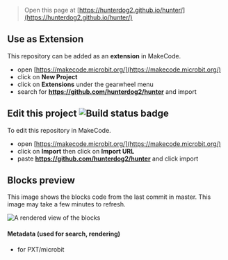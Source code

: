 
> Open this page at [https://hunterdog2.github.io/hunter/](https://hunterdog2.github.io/hunter/)

## Use as Extension

This repository can be added as an **extension** in MakeCode.

* open [https://makecode.microbit.org/](https://makecode.microbit.org/)
* click on **New Project**
* click on **Extensions** under the gearwheel menu
* search for **https://github.com/hunterdog2/hunter** and import

## Edit this project ![Build status badge](https://github.com/hunterdog2/hunter/workflows/MakeCode/badge.svg)

To edit this repository in MakeCode.

* open [https://makecode.microbit.org/](https://makecode.microbit.org/)
* click on **Import** then click on **Import URL**
* paste **https://github.com/hunterdog2/hunter** and click import

## Blocks preview

This image shows the blocks code from the last commit in master.
This image may take a few minutes to refresh.

![A rendered view of the blocks](https://github.com/hunterdog2/hunter/raw/master/.github/makecode/blocks.png)

#### Metadata (used for search, rendering)

* for PXT/microbit
<script src="https://makecode.com/gh-pages-embed.js"></script><script>makeCodeRender("{{ site.makecode.home_url }}", "{{ site.github.owner_name }}/{{ site.github.repository_name }}");</script>
